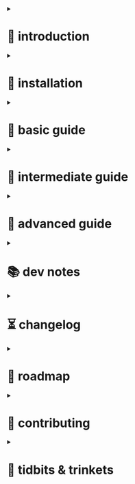 <details><summary> 

# 👋 introduction </summary>
gapprox is a python toolkit to find the approximate function of a [graph][graph of a function]  
instead of "find the graph of a function", youre flipping it: "find the function of a graph"

gapprox helps streamline the process of graph approximation

[graph of a function]: https://en.wikipedia.org/wiki/Graph_of_a_function  
</details><details><summary> 
        
# 💾 installation </summary>
get it from PyPI: 
```shell
pip install gapprox
```

or install the latest from GitHub:
```shell
git clone https://github.com/deftasparagusanaconda/gapprox
cd gapprox
pip install .
```

for faster performance, install with all optional dependencies:
```shell
pip install gapprox[all]
```

</details><details><summary> 

# 📗 basic guide </summary>
basic usage:
```python
import gapprox

function = gapprox.fit([1, 2, 4, 6, 3], [1, 2, 5, 5, 2])

print(function)
print(function(2.5))
```

`import gapprox` loads the gapprox package into python  
`.fit()` selects the best approximation method and returns an [Expression](#expression)  
you can print the Expression `print(function)` or call it like a function `function(2.5)`  

</details><details><summary>  

# 📙 intermediate guide </summary>
this is for users who want more control and familiarity with gapprox. it should take you 5 minutes to read through this. follow the given example:
```python
import gapprox as ga

graph = ga.Approximation(
    paramgen = ga.paramgens.line.least_squares
    structgen = ga.structgens.polynomial
)

function = graph.evaluate([1, 2, 4, 6, 3], [1, 2, 5, 5, 2])    # calculate an approximation with the given configuration

print(function)
print(function(3.5))
```

gapprox uses `Approximation` to remember how to 

```python
import gapprox as ga

graph = ga.Optimizer(

function = graph.evaluate(

print(function)
print(function(3.5))
```
</details><details><summary>

# 📕 advanced guide </summary>  

this is for users who want to understand how gapprox works. you are not expected to read everything so dont worry. read only what you need!

<details><summary>

## Expression </summary>
an [object template][class]. it represents a mathematical expression like `2*x + 3` or `sin(x)`  
it is [callable][callable], meaning you can evaluate it if you substitute the variables. it is also printable. the syntax is similar to sympy:

```python
import gapprox as ga

x = ga.symbol("x")

expr = ga.Expression("2*x + 3")
print(expr(x=2))    # same as print(expr.subs(x=2))

# 7
```

if the variables are not completely substituted, it returns a simplified Expression:
```python
import gapprox as ga

x, y = ga.symbol("x", "y")

expr = ga.Expression("2*x + 3*y + 4")
print(expr(x=2))    # same as print(expr.subs(x=2))

# 3*y + 7
```

it uses one of any three internal systems, morphing on-the-fly as appropriate:

- directed acyclic graph ([gapprox.Dag](#dag))
- binary expression tree ([gapprox.Tree](#tree))
- [sympy expression][sympy expression] (used only if specified in the [constructor][constructor] arguments as `Expression(force_sympy=True)`

<details><summary>.subs()</summary>


</details></details><details><summary>

## paramgen </summary>
a [callable][callable] function. it generates a list of parameters

</details><details><summary>

## structgen </summary>
a [callable][callable] function. it generates the structure of Expression

</details><details><summary>

## Optimizer </summary>
an [object template][class]. it is a stateful component that improves 

[binary function]: https://en.wikipedia.org/wiki/Binary_function
[callable]: https://en.wikipedia.org/wiki/Callable_object
[constructor]: https://en.wikipedia.org/wiki/Constructor_(object-oriented_programming)
[class]: https://en.wikipedia.org/wiki/Class_(computer_programming)
[DAG]: https://en.wikipedia.org/wiki/Directed_acyclic_graph
[BET]: https://en.wikipedia.org/wiki/Binary_expression_tree
[sympy expression]: https://docs.sympy.org/latest/tutorials/intro-tutorial/manipulation.html
[method]: https://en.wikipedia.org/wiki/Method_(computer_programming)

</details><details><summary>

## fit() </summary>

a [callable][callable] function. it takes an array as input and returns an [Expression](#expression)


</details></details><details><summary>  

# 📚 dev notes </summary>

this section is for me and contributors to understand how the implementation works, and why some choices were made. not meant for users (but you're welcome to peek too ^ʷ^)

<details><summary>

## Dag </summary>
an [object template][class]. it represents a [directed acyclic graph][DAG] by storing a collection of nodes

it uses one of any three internal systems, morphing on-the-fly as appropriate

- adjacency list
- adjacency matrix
- edges list
</details><details><summary>

## Tree </summary>
an [object template][class]. it represents a [binary expression tree][BET] by storing a collection of nodes. it is very similar to [gapprox.Dag](#dag) except it allows only [binary functions][binary function]

</details><details><summary>

### polynomials </summary>

polynomials are stored as an array of terms. each term is stored as [coefficient, [exponent1, exponent2, exponent3, ...]] this is better than a tensor representation because:
1. if there are only a few terms, the tensor becomes a sparse tensor, wasting a lot of reserved memory
2. the tensor will support only whole-number coefficients
3. it can store large coefficients without having to reserve large memory. for example, x^1000
4. it allows different data types for coefficents and exponents

storing terms in this way allows us to store fractional polynomials; for example x^2.5 + 3 is stored as [[1, 2.5], [3]]

alternatively, if we want to store integer exponents, a term may be stored as [float coefficent, int exponent_array[]]. additionally, on the off-chance that the exponent_array is itself a sparse vector (i.e. each term has only a few variables in it), we may store it as a coordinate list. there are numerous ways to do so.

gapprox does not have a special Polynomial class for this for a few reasons:
1. non-conventional and data-dependent physical storage strategy
2. Expression is powerful enough to handle storing polynomials
3. most polynomials have few terms anyway
4. it introduces an unnecessary class

</details></details><details><summary>

# ⏳ changelog </summary>

0.1.0:  
+ first official PyPI release as `graphapproximator`
+ minimal but usable `paramgen` and `structgen`

0.2.0:
+ improved API
+ added `ga` launcher (python REPL with `ga` imported)

0.3.0:
+ re-release as `gapprox` on PyPI
+ clean up module namespace
- remove CLI entry points (package-only interface)
- reduce dynamic behaviour on import
</details><details><summary>
        
# 🚀 roadmap </summary>

- DAG/expression trees  
- multi-objective analysis (and [pareto front](https://en.wikipedia.org/wiki/Pareto_front) presentation)  
- web app  
- symbolic regression  
- complex numbers  
- parametric function support  
- multiple-input multiple-output
- n-dimensional plotters  
- surface approximation  
- [many-to-many][relation types] relation approximation  
- point density evaluators  
- hypersonic blasters 🚀

in the far far future, ga will support multiple-input multiple-output approximation. for m inputs and n outputs, it runs n approximations of m-dimensional [manifolds][manifold] separately  
effectively, this turns it into a general-purpose prediction library, analogous to AI  
currently, ga only supports single-input single-output [many-to-one][relation types] functions

[relation types]: https://en.wikipedia.org/wiki/Relation_(mathematics)#Combinations_of_properties
[manifold]: https://en.wikipedia.org/wiki/Manifold
</details><details><summary>

# 🤝 contributing </summary>

gapprox is currently not looking for contributors. solo dev work is required to get a good structure going. "if you want something done right, you gotta do it yourself"  

anyway, gapprox follows semantic versioning as `major`.`minor`.`bugfix`  
`X.0.0` - big overhaul | non-backwards compatible  
`X.Y.0` - new features | backwards compatible  
`X.Y.Z` - bug fixes | minor features  
</details><details><summary>
        

# 🧶 tidbits & trinkets </summary>

- see [disciplines](https://github.com/deftasparagusanaconda/gapprox/tree/main/documentation/disciplines.md) for which disciplines this project intersects with
</details>
